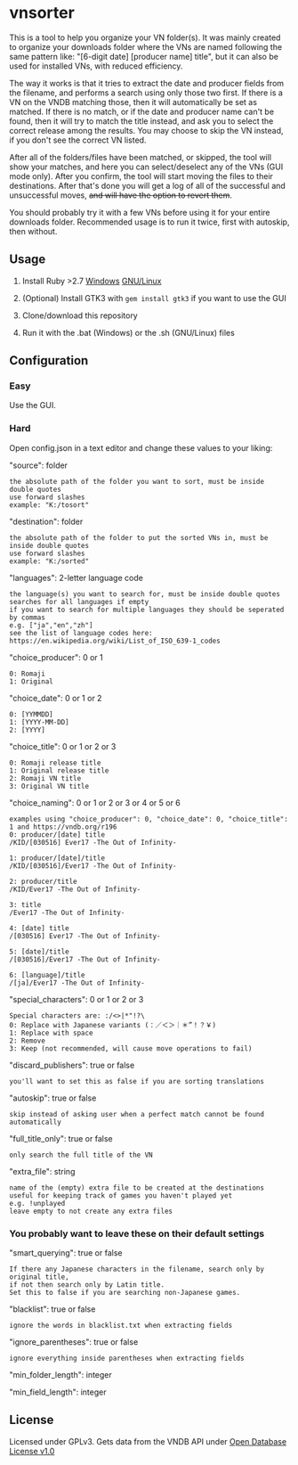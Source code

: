 # vnsorter

This is a tool to help you organize your VN folder(s). It was mainly created to organize your downloads folder where the VNs are named following the same pattern like: "[6-digit date] [producer name] title", but it can also be used for installed VNs, with reduced efficiency.

The way it works is that it tries to extract the date and producer fields from the filename, and performs a search using only those two first. If there is a VN on the VNDB matching those, then it will automatically be set as matched. If there is no match, or if the date and producer name can't be found, then it will try to match the title instead, and ask you to select the correct release among the results. You may choose to skip the VN instead, if you don't see the correct VN listed.

After all of the folders/files have been matched, or skipped, the tool will show your matches, and here you can select/deselect any of the VNs (GUI mode only). After you confirm, the tool will start moving the files to their destinations. After that's done you will get a log of all of the successful and unsuccessful moves, ~~and will have the option to revert them~~.

You should probably try it with a few VNs before using it for your entire downloads folder. Recommended usage is to run it twice, first with autoskip, then without.

## Usage

1. Install Ruby >2.7 [Windows](https://rubyinstaller.org/downloads/) [GNU/Linux](https://www.ruby-lang.org/en/documentation/installation/)

2. (Optional) Install GTK3 with `gem install gtk3` if you want to use the GUI

3. Clone/download this repository

4. Run it with the .bat (Windows) or the .sh (GNU/Linux) files

## Configuration

### Easy

Use the GUI.

### Hard

Open config.json in a text editor and change these values to your liking:

"source": folder

    the absolute path of the folder you want to sort, must be inside double quotes
    use forward slashes
    example: "K:/tosort"

"destination": folder

    the absolute path of the folder to put the sorted VNs in, must be inside double quotes
    use forward slashes
    example: "K:/sorted"

"languages": 2-letter language code

    the language(s) you want to search for, must be inside double quotes
    searches for all languages if empty
    if you want to search for multiple languages they should be seperated by commas
    e.g. ["ja","en","zh"]
    see the list of language codes here: https://en.wikipedia.org/wiki/List_of_ISO_639-1_codes

"choice_producer": 0 or 1

    0: Romaji
    1: Original

"choice_date": 0 or 1 or 2

    0: [YYMMDD]
    1: [YYYY-MM-DD]
    2: [YYYY]

"choice_title": 0 or 1 or 2 or 3

    0: Romaji release title
    1: Original release title
    2: Romaji VN title
    3: Original VN title

"choice_naming": 0 or 1 or 2 or 3 or 4 or 5 or 6

    examples using "choice_producer": 0, "choice_date": 0, "choice_title": 1 and https://vndb.org/r196
    0: producer/[date] title
    /KID/[030516] Ever17 -The Out of Infinity-

    1: producer/[date]/title
    /KID/[030516]/Ever17 -The Out of Infinity-

    2: producer/title
    /KID/Ever17 -The Out of Infinity-

    3: title
    /Ever17 -The Out of Infinity-

    4: [date] title
    /[030516] Ever17 -The Out of Infinity-

    5: [date]/title
    /[030516]/Ever17 -The Out of Infinity-

    6: [language]/title
    /[ja]/Ever17 -The Out of Infinity-

"special_characters": 0 or 1 or 2 or 3

    Special characters are: :/<>|*"!?\
    0: Replace with Japanese variants (：／＜＞｜＊”！？￥)
    1: Replace with space
    2: Remove
    3: Keep (not recommended, will cause move operations to fail)

"discard_publishers": true or false

    you'll want to set this as false if you are sorting translations

"autoskip": true or false

    skip instead of asking user when a perfect match cannot be found automatically

"full_title_only": true or false

    only search the full title of the VN

"extra_file": string

    name of the (empty) extra file to be created at the destinations
    useful for keeping track of games you haven't played yet
    e.g. !unplayed
    leave empty to not create any extra files

### You probably want to leave these on their default settings

"smart_querying": true or false

    If there any Japanese characters in the filename, search only by original title,
    if not then search only by Latin title.
    Set this to false if you are searching non-Japanese games.

"blacklist": true or false

    ignore the words in blacklist.txt when extracting fields

"ignore_parentheses": true or false

    ignore everything inside parentheses when extracting fields

"min_folder_length": integer

"min_field_length": integer

## License

Licensed under GPLv3. Gets data from the VNDB API under [Open Database License v1.0](https://opendatacommons.org/licenses/odbl/1-0/)
